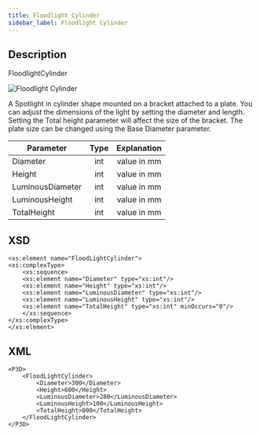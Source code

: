 ```yaml
---
title: Floodlight Cylinder
sidebar_label: Floodlight Cylinder
---
```


## Description

FloodlightCylinder

![Floodlight Cylinder](/img/docs/geometry/parametric/FloodlightCylinder.webp)

A Spotlight in cylinder shape mounted on a bracket attached to a plate. You can adjust the dimensions of the light by setting the diameter and length. Setting the Total height parameter will affect the size of the bracket. The plate size can be changed using the Base Diameter parameter.

| Parameter        | Type | Explanation |
| ---------------- | :--: | :---------: |
| Diameter         | int  | value in mm |
| Height           | int  | value in mm |
| LuminousDiameter | int  | value in mm |
| LuminousHeight   | int  | value in mm |
| TotalHeight      | int  | value in mm |

## XSD

    <xs:element name="FloodLightCylinder">
    <xs:complexType>
    	<xs:sequence>
    	<xs:element name="Diameter" type="xs:int"/>
    	<xs:element name="Height" type="xs:int"/>
    	<xs:element name="LuminousDiameter" type="xs:int"/>
    	<xs:element name="LuminousHeight" type="xs:int"/>
    	<xs:element name="TotalHeight" type="xs:int" minOccurs="0"/>
    	</xs:sequence>
    </xs:complexType>
    </xs:element>

## XML

    <P3D>
    	<FloodLightCylinder>
    		<Diameter>300</Diameter>
    		<Height>600</Height>
    		<LuminousDiameter>280</LuminousDiameter>
    		<LuminousHeight>100</LuminousHeight>
    		<TotalHeight>800</TotalHeight>
    	</FloodLightCylinder>
    </P3D>
